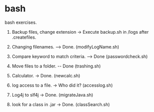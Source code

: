 # bash
bash exercises.

1) Backup files, change extension -> Execute backup.sh in /logs after .createfiles.

2) Changing filenames.  --> Done. (modifyLogName.sh)

3) Compare keyword to match criteria. --> Done (passwordcheck.sh)

4) Move files to a folder. -- Done (trashing.sh)

5) Calculator. -> Done. (newcalc.sh)

6) log access to a file.  ->  Who did it? (accesslog.sh)

7) Log4j to slf4j -> Done. (migrateJava.sh)

8) look for a class in .jar -> Done. (classSearch.sh)
